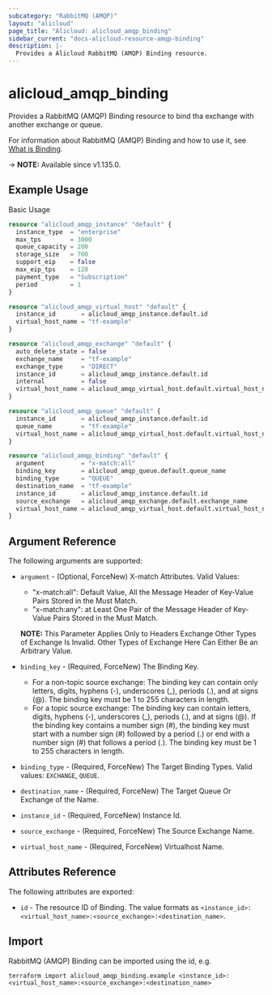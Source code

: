 ```yaml
---
subcategory: "RabbitMQ (AMQP)"
layout: "alicloud"
page_title: "Alicloud: alicloud_amqp_binding"
sidebar_current: "docs-alicloud-resource-amqp-binding"
description: |-
  Provides a Alicloud RabbitMQ (AMQP) Binding resource.
---
```


# alicloud_amqp_binding

Provides a RabbitMQ (AMQP) Binding resource to bind tha exchange with another exchange or queue.

For information about RabbitMQ (AMQP) Binding and how to use it, see [What is Binding](https://www.alibabacloud.com/help/en/message-queue-for-rabbitmq/latest/createbinding).

-> **NOTE:** Available since v1.135.0.

## Example Usage

Basic Usage

```terraform
resource "alicloud_amqp_instance" "default" {
  instance_type  = "enterprise"
  max_tps        = 3000
  queue_capacity = 200
  storage_size   = 700
  support_eip    = false
  max_eip_tps    = 128
  payment_type   = "Subscription"
  period         = 1
}

resource "alicloud_amqp_virtual_host" "default" {
  instance_id       = alicloud_amqp_instance.default.id
  virtual_host_name = "tf-example"
}

resource "alicloud_amqp_exchange" "default" {
  auto_delete_state = false
  exchange_name     = "tf-example"
  exchange_type     = "DIRECT"
  instance_id       = alicloud_amqp_instance.default.id
  internal          = false
  virtual_host_name = alicloud_amqp_virtual_host.default.virtual_host_name
}

resource "alicloud_amqp_queue" "default" {
  instance_id       = alicloud_amqp_instance.default.id
  queue_name        = "tf-example"
  virtual_host_name = alicloud_amqp_virtual_host.default.virtual_host_name
}

resource "alicloud_amqp_binding" "default" {
  argument          = "x-match:all"
  binding_key       = alicloud_amqp_queue.default.queue_name
  binding_type      = "QUEUE"
  destination_name  = "tf-example"
  instance_id       = alicloud_amqp_instance.default.id
  source_exchange   = alicloud_amqp_exchange.default.exchange_name
  virtual_host_name = alicloud_amqp_virtual_host.default.virtual_host_name
}
```

## Argument Reference

The following arguments are supported:

* `argument` - (Optional, ForceNew) X-match Attributes. Valid Values: 
  * "x-match:all": Default Value, All the Message Header of Key-Value Pairs Stored in the Must Match. 
  * "x-match:any": at Least One Pair of the Message Header of Key-Value Pairs Stored in the Must Match. 
    
  **NOTE:** This Parameter Applies Only to Headers Exchange Other Types of Exchange Is Invalid. Other Types of Exchange Here Can Either Be an Arbitrary Value.
  
* `binding_key` - (Required, ForceNew) The Binding Key.
  * For a non-topic source exchange: The binding key can contain only letters, digits, hyphens (-), underscores (_), periods (.), and at signs (@).
    The binding key must be 1 to 255 characters in length.
  * For a topic source exchange: The binding key can contain letters, digits, hyphens (-), underscores (_), periods (.), and at signs (@). 
    If the binding key contains a number sign (#), the binding key must start with a number sign (#) followed by a period (.) or end with a number sign (#) that follows a period (.). 
    The binding key must be 1 to 255 characters in length.
    
* `binding_type` - (Required, ForceNew) The Target Binding Types. Valid values: `EXCHANGE`, `QUEUE`.
* `destination_name` - (Required, ForceNew) The Target Queue Or Exchange of the Name.
* `instance_id` - (Required, ForceNew) Instance Id.
* `source_exchange` - (Required, ForceNew) The Source Exchange Name.
* `virtual_host_name` - (Required, ForceNew) Virtualhost Name.

## Attributes Reference

The following attributes are exported:

* `id` - The resource ID of Binding. The value formats as `<instance_id>:<virtual_host_name>:<source_exchange>:<destination_name>`.

## Import

RabbitMQ (AMQP) Binding can be imported using the id, e.g.

```shell
terraform import alicloud_amqp_binding.example <instance_id>:<virtual_host_name>:<source_exchange>:<destination_name>
```
